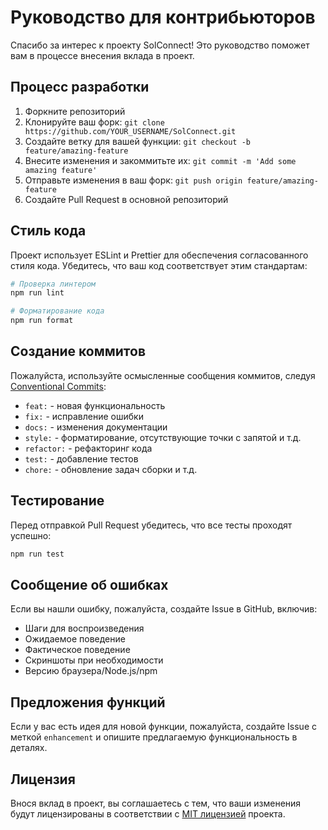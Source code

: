 # Руководство для контрибьюторов

Спасибо за интерес к проекту SolConnect! Это руководство поможет вам в процессе внесения вклада в проект.

## Процесс разработки

1. Форкните репозиторий
2. Клонируйте ваш форк: `git clone https://github.com/YOUR_USERNAME/SolConnect.git`
3. Создайте ветку для вашей функции: `git checkout -b feature/amazing-feature`
4. Внесите изменения и закоммитьте их: `git commit -m 'Add some amazing feature'`
5. Отправьте изменения в ваш форк: `git push origin feature/amazing-feature`
6. Создайте Pull Request в основной репозиторий

## Стиль кода

Проект использует ESLint и Prettier для обеспечения согласованного стиля кода. Убедитесь, что ваш код соответствует этим стандартам:

```bash
# Проверка линтером
npm run lint

# Форматирование кода
npm run format
```

## Создание коммитов

Пожалуйста, используйте осмысленные сообщения коммитов, следуя [Conventional Commits](https://www.conventionalcommits.org/):

- `feat:` - новая функциональность
- `fix:` - исправление ошибки
- `docs:` - изменения документации
- `style:` - форматирование, отсутствующие точки с запятой и т.д.
- `refactor:` - рефакторинг кода
- `test:` - добавление тестов
- `chore:` - обновление задач сборки и т.д.

## Тестирование

Перед отправкой Pull Request убедитесь, что все тесты проходят успешно:

```bash
npm run test
```

## Сообщение об ошибках

Если вы нашли ошибку, пожалуйста, создайте Issue в GitHub, включив:

- Шаги для воспроизведения
- Ожидаемое поведение
- Фактическое поведение
- Скриншоты при необходимости
- Версию браузера/Node.js/npm

## Предложения функций

Если у вас есть идея для новой функции, пожалуйста, создайте Issue с меткой `enhancement` и опишите предлагаемую функциональность в деталях.

## Лицензия

Внося вклад в проект, вы соглашаетесь с тем, что ваши изменения будут лицензированы в соответствии с [MIT лицензией](LICENSE) проекта.